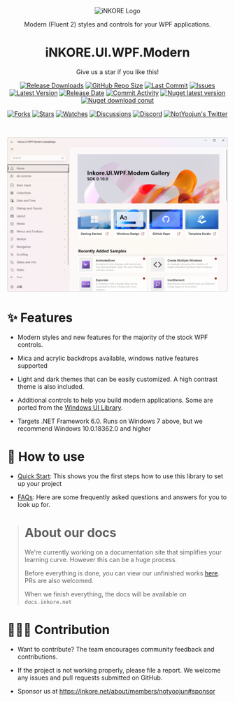 <p align="center">
  <a target="_blank" rel="noopener noreferrer">
    <img width="128" src="https://raw.githubusercontent.com/iNKORE-Public/.github/main/assets/Inkore_Badge.png?raw=true)" alt="iNKORE Logo">
  </a>
</p>

<p align="center">Modern (Fluent 2) styles and controls for your WPF applications.</p>

<h1 align="center">
  iNKORE.UI.WPF.Modern
</h1>

<p align="center">Give us a star if you like this!</p>

<p align="center">
  <a href="https://github.com/iNKORE-Public/UI.WPF.Modern/releases"><img src="https://img.shields.io/github/downloads/iNKORE-Public/UI.WPF.Modern/total?color=%239F7AEA" alt="Release Downloads"></a>
  <a href="#"><img src="https://img.shields.io/github/repo-size/iNKORE-Public/UI.WPF.Modern?color=6882C4" alt="GitHub Repo Size"></a>
  <a href="#"><img src="https://img.shields.io/github/last-commit/iNKORE-Public/UI.WPF.Modern?color=%23638e66" alt="Last Commit"></a>
  <a href="#"><img src="https://img.shields.io/github/issues/iNKORE-Public/UI.WPF.Modern?color=f76642" alt="Issues"></a>
  <a href="#"><img src="https://img.shields.io/github/v/release/iNKORE-Public/UI.WPF.Modern?color=%4CF4A8B4" alt="Latest Version"></a>
  <a href="#"><img src="https://img.shields.io/github/release-date/iNKORE-Public/UI.WPF.Modern?color=%23b0a3e8" alt="Release Date"></a>
  <a href="https://github.com/iNKORE-Public/UI.WPF.Modern/commits/"><img src="https://img.shields.io/github/commit-activity/m/iNKORE-Public/UI.WPF.Modern" alt="Commit Activity"></a>
  <a href="https://www.nuget.org/packages/iNKORE.UI.WPF.Modern"><img src="https://img.shields.io/nuget/v/iNKORE.UI.WPF.Modern?color=blue&logo=nuget" alt="Nuget latest version"></a>
  <a href="https://www.nuget.org/packages/iNKORE.UI.WPF.Modern"><img src="https://img.shields.io/nuget/dt/iNKORE.UI.WPF.Modern?color=blue&logo=nuget" alt="Nuget download conut"></a>
</p>

<p align="center">
  <a href="https://github.com/iNKORE-Public/UI.WPF.Modern/network/members"><img src="https://img.shields.io/github/forks/iNKORE-Public/UI.WPF.Modern?style=social" alt="Forks"></a>
  <a href="https://github.com/iNKORE-Public/UI.WPF.Modern/stargazers"><img src="https://img.shields.io/github/stars/iNKORE-Public/UI.WPF.Modern?style=social" alt="Stars"></a>
  <a href="https://github.com/iNKORE-Public/UI.WPF.Modern/watchers"><img src="https://img.shields.io/github/watchers/iNKORE-Public/UI.WPF.Modern?style=social" alt="Watches"></a>
  <a href="https://github.com/iNKORE-Public/UI.WPF.Modern/discussions"><img src="https://img.shields.io/github/discussions/iNKORE-Public/UI.WPF.Modern?style=social" alt="Discussions"></a>
  <a href="https://discord.gg/m6NPNVk4bs"><img src="https://img.shields.io/discord/1092738458805608561?style=social&label=Discord&logo=discord" alt="Discord"></a>
  <a href="https://twitter.com/NotYoojun"><img src="https://img.shields.io/twitter/follow/NotYoojun?style=social" alt="NotYoojun's Twitter"></a>
</p>

<br>
  
  ![Home of the Gallery (Light theme)](docs/images/screenshot_home.png "Home of the Gallery (Light theme)")

# ✨ Features

* Modern styles and new features for the majority of the stock WPF controls.
  
* Mica and acrylic backdrops available, windows native features supported

* Light and dark themes that can be easily customized. A high contrast theme is also included.

* Additional controls to help you build modern applications. Some are ported from the [Windows UI Library](https://github.com/microsoft/microsoft-ui-xaml).

* Targets .NET Framework 6.0. Runs on Windows 7 above, but we recommend Windows 10.0.18362.0 and higher



# 🤔 How to use

- [Quick Start](https://github.com/iNKORE-NET/Documentation/blob/main/data/docs/ui.wpf.modern/02.%23%20onboarding/index.en-US.mdx): This shows you the first steps how to use this library to set up your project

- [FAQs](https://github.com/iNKORE-Public/UI.WPF.Modern/blob/main/docs/FAQs.md): Here are some frequently asked questions and answers for you to look up for.

> # About our docs
> We're currently working on a documentation site that simplifies your learning curve. However this can be a huge process.
>
> Before everything is done, you can view our unfinished works [here](https://github.com/iNKORE-NET/Documentation). PRs are also welcomed.
>
> When we finish everything, the docs will be available on `docs.inkore.net`

# 🙋🏻‍♂️ Contribution

- Want to contribute? The team encourages community feedback and contributions.

- If the project is not working properly, please file a report. We welcome any issues and pull requests submitted on GitHub.

- Sponsor us at https://inkore.net/about/members/notyoojun#sponsor
